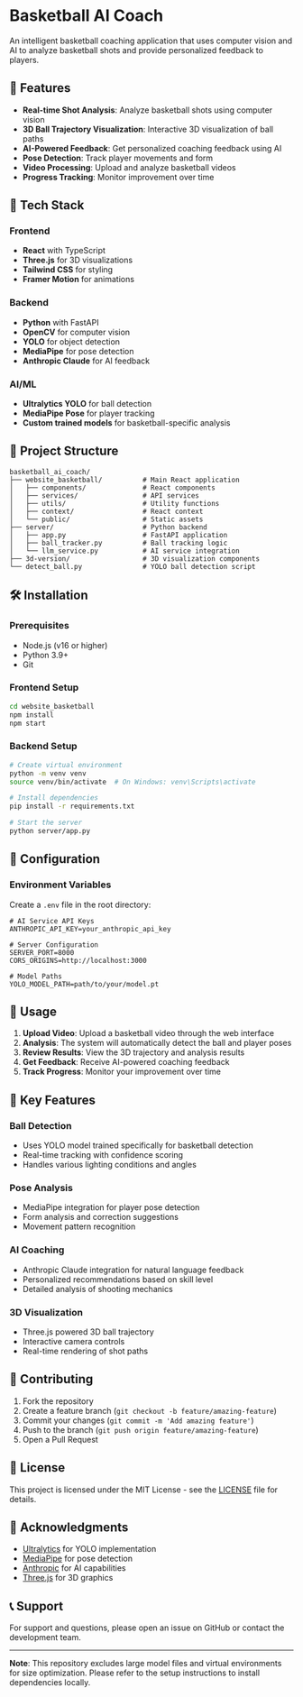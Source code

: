 # Basketball AI Coach

An intelligent basketball coaching application that uses computer vision and AI to analyze basketball shots and provide personalized feedback to players.

## 🏀 Features

- **Real-time Shot Analysis**: Analyze basketball shots using computer vision
- **3D Ball Trajectory Visualization**: Interactive 3D visualization of ball paths
- **AI-Powered Feedback**: Get personalized coaching feedback using AI
- **Pose Detection**: Track player movements and form
- **Video Processing**: Upload and analyze basketball videos
- **Progress Tracking**: Monitor improvement over time

## 🚀 Tech Stack

### Frontend
- **React** with TypeScript
- **Three.js** for 3D visualizations
- **Tailwind CSS** for styling
- **Framer Motion** for animations

### Backend
- **Python** with FastAPI
- **OpenCV** for computer vision
- **YOLO** for object detection
- **MediaPipe** for pose detection
- **Anthropic Claude** for AI feedback

### AI/ML
- **Ultralytics YOLO** for ball detection
- **MediaPipe Pose** for player tracking
- **Custom trained models** for basketball-specific analysis

## 📁 Project Structure

```
basketball_ai_coach/
├── website_basketball/          # Main React application
│   ├── components/              # React components
│   ├── services/                # API services
│   ├── utils/                   # Utility functions
│   ├── context/                 # React context
│   └── public/                  # Static assets
├── server/                      # Python backend
│   ├── app.py                   # FastAPI application
│   ├── ball_tracker.py          # Ball tracking logic
│   └── llm_service.py           # AI service integration
├── 3d-version/                  # 3D visualization components
└── detect_ball.py               # YOLO ball detection script
```

## 🛠️ Installation

### Prerequisites
- Node.js (v16 or higher)
- Python 3.9+
- Git

### Frontend Setup
```bash
cd website_basketball
npm install
npm start
```

### Backend Setup
```bash
# Create virtual environment
python -m venv venv
source venv/bin/activate  # On Windows: venv\Scripts\activate

# Install dependencies
pip install -r requirements.txt

# Start the server
python server/app.py
```

## 🔧 Configuration

### Environment Variables
Create a `.env` file in the root directory:

```env
# AI Service API Keys
ANTHROPIC_API_KEY=your_anthropic_api_key

# Server Configuration
SERVER_PORT=8000
CORS_ORIGINS=http://localhost:3000

# Model Paths
YOLO_MODEL_PATH=path/to/your/model.pt
```

## 📖 Usage

1. **Upload Video**: Upload a basketball video through the web interface
2. **Analysis**: The system will automatically detect the ball and player poses
3. **Review Results**: View the 3D trajectory and analysis results
4. **Get Feedback**: Receive AI-powered coaching feedback
5. **Track Progress**: Monitor your improvement over time

## 🎯 Key Features

### Ball Detection
- Uses YOLO model trained specifically for basketball detection
- Real-time tracking with confidence scoring
- Handles various lighting conditions and angles

### Pose Analysis
- MediaPipe integration for player pose detection
- Form analysis and correction suggestions
- Movement pattern recognition

### AI Coaching
- Anthropic Claude integration for natural language feedback
- Personalized recommendations based on skill level
- Detailed analysis of shooting mechanics

### 3D Visualization
- Three.js powered 3D ball trajectory
- Interactive camera controls
- Real-time rendering of shot paths

## 🤝 Contributing

1. Fork the repository
2. Create a feature branch (`git checkout -b feature/amazing-feature`)
3. Commit your changes (`git commit -m 'Add amazing feature'`)
4. Push to the branch (`git push origin feature/amazing-feature`)
5. Open a Pull Request

## 📝 License

This project is licensed under the MIT License - see the [LICENSE](LICENSE) file for details.

## 🙏 Acknowledgments

- [Ultralytics](https://github.com/ultralytics/ultralytics) for YOLO implementation
- [MediaPipe](https://mediapipe.dev/) for pose detection
- [Anthropic](https://www.anthropic.com/) for AI capabilities
- [Three.js](https://threejs.org/) for 3D graphics

## 📞 Support

For support and questions, please open an issue on GitHub or contact the development team.

---

**Note**: This repository excludes large model files and virtual environments for size optimization. Please refer to the setup instructions to install dependencies locally. 